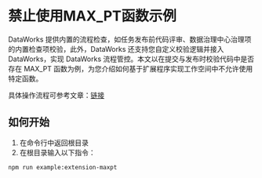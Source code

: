 # 禁止使用MAX_PT函数示例

DataWorks 提供内置的流程检查，如任务发布前代码评审、数据治理中心治理项的内置检查项校验，此外，DataWorks 还支持您自定义校验逻辑并接入 DataWorks，实现 DataWorks 流程管控。本文以在提交与发布时校验代码中是否存在 MAX_PT 函数为例，为您介绍如何基于扩展程序实现工作空间中不允许使用特定函数。

具体操作流程可参考文章：[链接](https://openplatform.data.aliyun.com/playground/case?id=denyMAXPT)

## 如何开始

1. 在命令行中返回根目录
2. 在根目录输入以下指令：

```shell
npm run example:extension-maxpt
```
